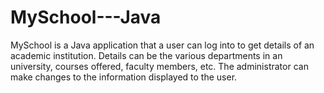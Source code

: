 # MySchool---Java

MySchool is a Java application that a user can log into to get details of an academic institution. Details can be the various departments in an university, courses offered, faculty members, etc. The administrator can make changes to the information displayed to the user.
